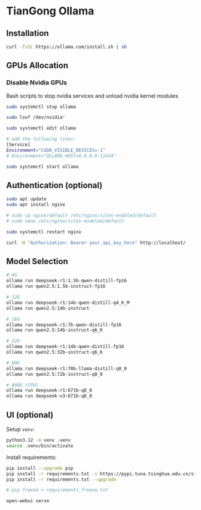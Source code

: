# TianGong Ollama

## Installation
```bash
curl -fsSL https://ollama.com/install.sh | sh
```

## GPUs Allocation

### Disable Nvidia GPUs
Bash scripts to stop nvidia services and unload nvidia kernel modules

```bash
sudo systemctl stop ollama

sudo lsof /dev/nvidia*

sudo systemctl edit ollama

# add the following lines:
[Service]
Environment="CUDA_VISIBLE_DEVICES=-1"
# Environment="OLLAMA_HOST=0.0.0.0:11434"

sudo systemctl start ollama
```
## Authentication (optional)
```bash
sudo apt update
sudo apt install nginx

# sudo cp nginx/default /etc/nginx/sites-enabled/default
# sudo nano /etc/nginx/sites-enabled/default

sudo systemctl restart nginx

curl -H "Authorization: Bearer your_api_key_here" http://localhost/
```

## Model Selection
```bash
# 4G
ollama run deepseek-r1:1.5b-qwen-distill-fp16
ollama run qwen2.5:1.5b-instruct-fp16

# 12G
ollama run deepseek-r1:14b-qwen-distill-q4_K_M
ollama run qwen2.5:14b-instruct

# 16G
ollama run deepseek-r1:7b-qwen-distill-fp16
ollama run qwen2.5:14b-instruct-q6_K

# 32G
ollama run deepseek-r1:14b-qwen-distill-fp16
ollama run qwen2.5:32b-instruct-q6_K

# 80G
ollama run deepseek-r1:70b-llama-distill-q8_0
ollama run qwen2.5:72b-instruct-q8_0

# 800G (CPU)
ollama run deepseek-r1:671b-q8_0
ollama run deepseek-v3:671b-q8_0
```

## UI (optional)

Setup `venv`:

```bash
python3.12 -m venv .venv
source .venv/bin/activate
```

Install requirements:

```bash
pip install --upgrade pip
pip install -r requirements.txt -i https://pypi.tuna.tsinghua.edu.cn/simple
pip install -r requirements.txt --upgrade

# pip freeze > requirements_freeze.txt

open-webui serve
```
